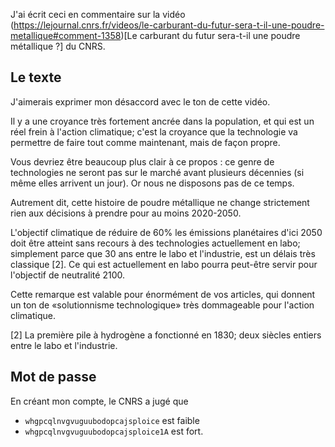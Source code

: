 J'ai écrit ceci en commentaire sur la vidéo (https://lejournal.cnrs.fr/videos/le-carburant-du-futur-sera-t-il-une-poudre-metallique#comment-1358)[Le carburant du futur sera-t-il une poudre métallique ?] du CNRS.

## Le texte

   J'aimerais exprimer mon désaccord avec le ton de cette vidéo.

   Il y a une croyance très fortement ancrée dans la population, et qui est un réel frein à l'action climatique; c'est la croyance que la technologie va permettre de faire tout comme maintenant, mais de façon propre.

   Vous devriez être beaucoup plus clair à ce propos : ce genre de technologies ne seront pas sur le marché avant plusieurs décennies (si même elles arrivent un jour). Or nous ne disposons pas de ce temps.

   Autrement dit, cette histoire de poudre métallique ne change strictement rien aux décisions à prendre pour au moins 2020-2050.

   L'objectif climatique de réduire de 60% les émissions planétaires d'ici 2050 doit être atteint sans recours à des technologies actuellement en labo; simplement parce que 30 ans entre le labo et l'industrie, est un délais très classique [2]. Ce qui est actuellement en labo pourra peut-être servir pour l'objectif de neutralité 2100.

   Cette remarque est valable pour énormément de vos articles, qui donnent un ton de «solutionnisme technologique» très dommageable pour l'action climatique.


[2] La première pile à hydrogène a fonctionné en 1830; deux siècles entiers entre le labo et l'industrie.


## Mot de passe


En créant mon compte, le CNRS a jugé que 

- `whgpcqlnvgvuguubodopcajsploice` est faible
- `whgpcqlnvgvuguubodopcajsploice1A` est fort.

